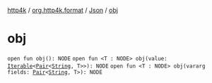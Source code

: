[http4k](../../index.md) / [org.http4k.format](../index.md) / [Json](index.md) / [obj](./obj.md)

# obj

`open fun obj(): NODE`
`open fun <T : NODE> obj(value: `[`Iterable`](https://kotlinlang.org/api/latest/jvm/stdlib/kotlin.collections/-iterable/index.html)`<`[`Pair`](https://kotlinlang.org/api/latest/jvm/stdlib/kotlin/-pair/index.html)`<`[`String`](https://kotlinlang.org/api/latest/jvm/stdlib/kotlin/-string/index.html)`, T>>): NODE`
`open fun <T : NODE> obj(vararg fields: `[`Pair`](https://kotlinlang.org/api/latest/jvm/stdlib/kotlin/-pair/index.html)`<`[`String`](https://kotlinlang.org/api/latest/jvm/stdlib/kotlin/-string/index.html)`, T>): NODE`